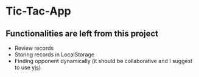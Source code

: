 # Tic-Tac-App

## Functionalities are left from this project

- Review records
- Storing records in LocalStorage
- Finding opponent dynamically (it should be collaborative and I suggest to use [yjs](https://docs.yjs.dev/))
